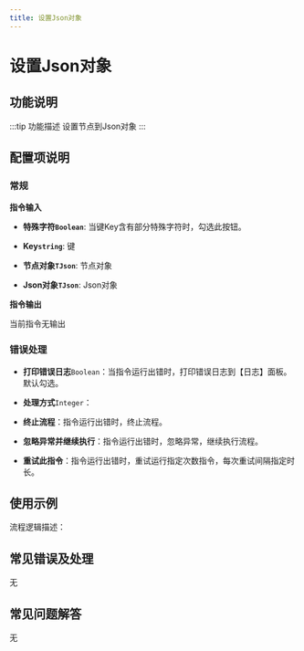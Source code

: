 ```yaml
---
title: 设置Json对象
---
```


# 设置Json对象

## 功能说明

:::tip 功能描述
设置节点到Json对象
:::

## 配置项说明

### 常规

**指令输入**

- **特殊字符`Boolean`**: 当键Key含有部分特殊字符时，勾选此按钮。

- **Key`string`**: 键

- **节点对象`TJson`**: 节点对象

- **Json对象`TJson`**: Json对象


**指令输出**

当前指令无输出

### 错误处理

- **打印错误日志**`Boolean`：当指令运行出错时，打印错误日志到【日志】面板。默认勾选。

- **处理方式**`Integer`：

 - **终止流程**：指令运行出错时，终止流程。

 - **忽略异常并继续执行**：指令运行出错时，忽略异常，继续执行流程。

 - **重试此指令**：指令运行出错时，重试运行指定次数指令，每次重试间隔指定时长。

## 使用示例

流程逻辑描述：

## 常见错误及处理

无

## 常见问题解答

无

